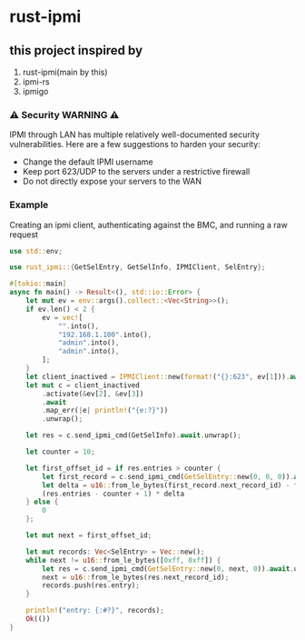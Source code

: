 # rust-ipmi
## this project inspired by
1. rust-ipmi(main by this)
2. ipmi-rs
3. ipmigo
### ⚠️ Security WARNING ⚠️

IPMI through LAN has multiple relatively well-documented security vulnerabilities. Here are a few suggestions to harden your security:
- Change the default IPMI username
- Keep port 623/UDP to the servers under a restrictive firewall
- Do not directly expose your servers to the WAN

### Example

Creating an ipmi client, authenticating against the BMC, and running a raw request
```rs
use std::env;

use rust_ipmi::{GetSelEntry, GetSelInfo, IPMIClient, SelEntry};

#[tokio::main]
async fn main() -> Result<(), std::io::Error> {
    let mut ev = env::args().collect::<Vec<String>>();
    if ev.len() < 2 {
        ev = vec![
            "".into(),
            "192.168.1.100".into(),
            "admin".into(),
            "admin".into(),
        ];
    }
    let client_inactived = IPMIClient::new(format!("{}:623", ev[1])).await.unwrap();
    let mut c = client_inactived
        .activate(&ev[2], &ev[3])
        .await
        .map_err(|e| println!("{e:?}"))
        .unwrap();

    let res = c.send_ipmi_cmd(GetSelInfo).await.unwrap();

    let counter = 10;

    let first_offset_id = if res.entries > counter {
        let first_record = c.send_ipmi_cmd(GetSelEntry::new(0, 0, 0)).await.unwrap();
        let delta = u16::from_le_bytes(first_record.next_record_id) - first_record.entry.id();
        (res.entries - counter + 1) * delta
    } else {
        0
    };

    let mut next = first_offset_id;

    let mut records: Vec<SelEntry> = Vec::new();
    while next != u16::from_le_bytes([0xff, 0xff]) {
        let res = c.send_ipmi_cmd(GetSelEntry::new(0, next, 0)).await.unwrap();
        next = u16::from_le_bytes(res.next_record_id);
        records.push(res.entry);
    }

    println!("entry: {:#?}", records);
    Ok(())
}

```

<!-- ## Design documentation for rust-ipmi -->
<!--
## Background

rust-ipmi is a native rust client for remotely managing/monitoring systems with hardware support for IPMI. IPMI is a specification which allows software to interact and communicate with systems through the BMC (Baseboard Management Controller). BMC is a hardware component which enables interaction with a computer's chassis, motherboard, and storage through LAN and serial.
-->
<!-- ![IPMI Block diagram](/images/ipmi.png) -->

<!-- This library is focusing on the IPMI LAN protocol. Some general information on IPMI through LAN:
1. This is a network-based implementation of IPMI so network packets will be sent to and received from the BMC LAN controller on port 623 through UDP.
2. The packet structure generally looks like Ethernet frame -> IP/UDP -> RMCP header -> IPMI header -> IPMI payload
3. Intel came out with a IPMI v2 and RMCP+ which introduced encrypted payloads
-->
<!-- ## Requirements for this library

- Support IPMI v1.5/2 RMCP/RMCP+
- Support most common APP and CHASSIS commands -->
